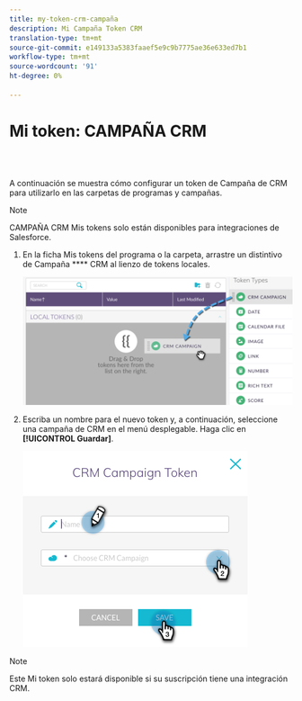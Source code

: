 ```yaml
---
title: my-token-crm-campaña
description: Mi Campaña Token CRM
translation-type: tm+mt
source-git-commit: e149133a5383faaef5e9c9b7775ae36e633ed7b1
workflow-type: tm+mt
source-wordcount: '91'
ht-degree: 0%

---
```



# Mi token: CAMPAÑA CRM

<br> 

A continuación se muestra cómo configurar un token de Campaña de CRM para utilizarlo en las carpetas de programas y campañas.

>[!NOTE]
>
>CAMPAÑA CRM Mis tokens solo están disponibles para integraciones de Salesforce.

1. En la ficha Mis tokens del programa o la carpeta, arrastre un distintivo de Campaña **** CRM al lienzo de tokens locales.

   ![Imagen uno](/help/sky/assets/my-tokens/my-token-crm-campaign/my-token-crm-campaign-1.png)

2. Escriba un nombre para el nuevo token y, a continuación, seleccione una campaña de CRM en el menú desplegable. Haga clic en **[!UICONTROL Guardar]**.

   ![Imagen dos](/help/sky/assets/my-tokens/my-token-crm-campaign/my-token-crm-campaign-2.png)

>[!NOTE]
>
>Este Mi token solo estará disponible si su suscripción tiene una integración CRM.
